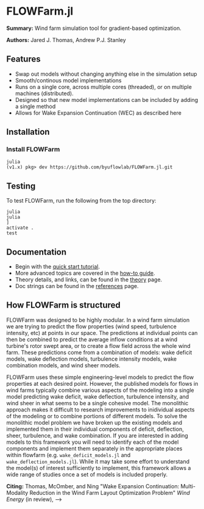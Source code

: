 # FLOWFarm.jl

**Summary:** Wind farm simulation tool for gradient-based optimization.

**Authors:** Jared J. Thomas, Andrew P.J. Stanley

## Features
- Swap out models without changing anything else in the simulation setup
- Smooth/continous model implementations
- Runs on a single core, across multiple cores (threaded), or on multiple machines (distributed).
- Designed so that new model implementations can be included by adding a single method
- Allows for Wake Expansion Continuation (WEC) as described here

## Installation

### Install FLOWFarm
```
julia
(v1.x) pkg> dev https://github.com/byuflowlab/FLOWFarm.jl.git
```

## Testing

To test FLOWFarm, run the following from the top directory:

```
julia
julia
]
activate .
test
```

## Documentation

* Begin with the [quick start tutorial](Tutorial.md).
* More advanced topics are covered in the [how-to guide](How_to.md).
* Theory details, and links, can be found in the [theory](Explanation.md) page.
* Doc strings can be found in the [references](Reference.md) page.

## How FLOWFarm is structured
FLOWFarm was designed to be highly modular. In a wind farm simulation we are trying to predict the flow properties (wind speed, turbulence intensity, etc) at points in our space. The predictions at individual points can then be combined to predict the average inflow conditions at a wind turbine's rotor swept area, or to create a flow field across the whole wind farm. These predictions come from a combination of models: wake deficit models, wake deflection models, turbulence intensity models, wake combination models, and wind sheer models.

FLOWFarm uses these simple engineering-level models to predict the flow properties at each desired point. However, the published models for flows in wind farms typically combine various aspects of the modeling into a single model predicting wake deficit, wake deflection, turbulence intensity, and wind sheer in what seems to be a single cohesive model. The monolithic approach makes it difficult to research improvements to inidividual aspects of the modeling or to combine portions of different models. To solve the monolithic model problem we have broken up the existing models and implemented them in their individual components of deficit, deflection, sheer, turbulence, and wake combination. If you are interested in adding models to this framework you will need to identify each of the model components and implement them separately in the appropriate places within flowfarm (e.g. `wake_deficit_models.jl` and `wake_deflection_models.jl`). While it may take some effort to understand the model(s) of interest sufficiently to implement, this framework allows a wide range of studies once a set of models is included properly.

**Citing:**
Thomas, McOmber, and Ning "Wake Expansion Continuation: Multi-Modality Reduction in the Wind Farm Layout Optimization Problem" *Wind Energy* (in review), -->

